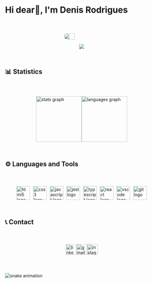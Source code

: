 <h1 align="left">Hi dear👋, I'm Denis Rodrigues</h1>

###

<div style="display:flex; flex-direction: column; align-items: center; margin: 60px">
  
  <img style="border-radius:20px; margin-bottom:15px" width="30%" src="https://www.careerguide.com/career/wp-content/uploads/2021/06/2-46.gif"  />

  <img src="https://profile-counter.glitch.me/denisrodrigues-dev/count.svg?"  />

  
</div>

  
###

<h2 align="left">📊 Statistics</h2>

###

<div style="display:flex; justify-content:center; margin: 60px">
  <img src="https://github-readme-stats.vercel.app/api?username=denisrodrigues-dev&hide_title=false&hide_rank=false&show_icons=true&include_all_commits=true&count_private=true&disable_animations=false&theme=radical&locale=en&hide_border=false" height="150" alt="stats graph"  />
  <img src="https://github-readme-stats.vercel.app/api/top-langs?username=denisrodrigues-dev&locale=en&hide_title=false&layout=compact&card_width=320&langs_count=5&theme=radical&hide_border=false" height="150" alt="languages graph"  />
</div>

###

<h2 align="left">⚙️ Languages and Tools</h2>

###

<div style="display:flex; justify-content:center; margin: 60px">
  
  <a style="margin-right:10px;" href="https://developer.mozilla.org/pt-BR/docs/Web/HTML" target="_blank">
    <img src="https://cdn.jsdelivr.net/gh/devicons/devicon/icons/html5/html5-original.svg"    height="45" alt="html5 logo"  />
  </a>

  <a style="margin-right:10px;" href="https://developer.mozilla.org/pt-BR/docs/Web/CSS" target="_blank">
    <img src="https://cdn.jsdelivr.net/gh/devicons/devicon/icons/css3/css3-original.svg" height="45" alt="css3 logo"  />
  </a>

  <a style="margin-right:10px;" href="https://developer.mozilla.org/pt-BR/docs/Web/JavaScript" target="_blank">
    <img src="https://cdn.jsdelivr.net/gh/devicons/devicon/icons/javascript/javascript-original.svg" height="45" alt="javascript logo"  />
  </a>

  <a style="margin-right:10px;" href="https://jestjs.io/pt-BR/" target="_blank">
    <img src="https://cdn.jsdelivr.net/gh/devicons/devicon/icons/jest/jest-plain.svg" height="45" alt="jest logo"  />
  </a>

  <a style="margin-right:10px;" href="https://www.typescriptlang.org/" target="_blank">
    <img src="https://cdn.jsdelivr.net/gh/devicons/devicon/icons/typescript/typescript-original.svg" height="45" alt="typescript logo"  />
  </a>

  <a style="margin-right:10px;" href="https://react.dev/" target="_blank">
    <img src="https://cdn.jsdelivr.net/gh/devicons/devicon/icons/react/react-original.svg" height="45" alt="react logo"  />
  </a>

  <a style="margin-right:10px;" href="https://code.visualstudio.com/" target="_blank">
    <img src="https://cdn.jsdelivr.net/gh/devicons/devicon/icons/vscode/vscode-original.svg" height="45" alt="vscode logo"  />
  </a>

  <a href="https://git-scm.com/" target="_blank">
    <img src="https://cdn.jsdelivr.net/gh/devicons/devicon/icons/git/git-original.svg" height="45" alt="git logo"  />
  </a>
  
</div>

###

<h2 align="left">📞 Contact</h2>

###

<div style="display:flex; justify-content:center; align-items: center; margin: 60px">

  <a href="https://www.linkedin.com/in/denisrodrigues-dev/" target="_blank">
    <img src="https://img.shields.io/static/v1?message=LinkedIn&logo=linkedin&label=&color=0077B5&logoColor=white&labelColor=&style=for-the-badge" height="35" alt="linkedin logo"  />
  </a>

  <a href="mailto:denisrodrigues.dev@gmail.com" target="_blank">
    <img src="https://img.shields.io/static/v1?message=Gmail&logo=gmail&label=&color=D14836&logoColor=white&labelColor=&style=for-the-badge" height="35" alt="gmail logo"  />
  </a>

  <a href="https://www.instagram.com/denisrodrigues.dev/" target="_blank">
    <img src="https://img.shields.io/static/v1?message=Instagram&logo=instagram&label=&color=E4405F&logoColor=white&labelColor=&style=for-the-badge" height="35" alt="instagram logo"  />
  </a>
  
</div>

###


![snake animation](https://github.com/denisrodrigues-dev/denisrodrigues-dev/blob/output/github-contribution-grid-snake.svg)

###
